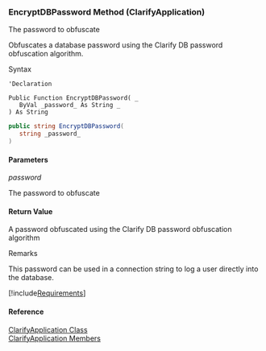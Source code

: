 ﻿### EncryptDBPassword Method (ClarifyApplication)

The password to obfuscate

Obfuscates a database password using the Clarify DB password obfuscation algorithm.

Syntax

```vbnet
'Declaration

Public Function EncryptDBPassword( _
   ByVal _password_ As String _
) As String
```

```csharp
public string EncryptDBPassword( 
   string _password_
)
```

#### Parameters

_password_

The password to obfuscate

#### Return Value

A password obfuscated using the Clarify DB password obfuscation algorithm

Remarks

This password can be used in a connection string to log a user directly into the database.

[!include[Requirements](../partials/requirements.md)]

#### Reference

[ClarifyApplication Class](fcSDK~FChoice.Foundation.Clarify.ClarifyApplication.md)  
[ClarifyApplication Members](fcSDK~FChoice.Foundation.Clarify.ClarifyApplication_members.md)